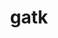 ---
title: "gatk"
layout: cache
categories: [package, v0.18.1]
meta: {"versions": ["4.2.6.1"], "compilers": ["gcc@=7.3.1"], "oss": ["amzn2"], "platforms": ["linux"], "targets": ["aarch64", "graviton2", "x86_64_v3", "x86_64_v4"], "stacks": ["aws-ahug", "aws-ahug-aarch64", "aws-isc", "aws-isc-aarch64", "root"], "num_specs": 4, "num_specs_by_stack": {"aws-ahug-aarch64": 2, "root": 4, "aws-isc-aarch64": 2, "aws-isc": 2, "aws-ahug": 2}}
spec_details: [{"hash": "ehtg5a4ukzsajgk575m7tn3ktcbhwa7m", "compiler": "gcc@=7.3.1", "versions": ["4.2.6.1"], "os": "amzn2", "platform": "linux", "target": "graviton2", "variants": ["~r"], "stacks": ["aws-ahug-aarch64", "root", "aws-isc-aarch64"], "size": "-", "tarball": "https://binaries.spack.io/releases/v0.18.1/build_cache/linux-amzn2-graviton2/gcc-7.3.1/gatk-4.2.6.1/linux-amzn2-graviton2-gcc-7.3.1-gatk-4.2.6.1-ehtg5a4ukzsajgk575m7tn3ktcbhwa7m.spack"}, {"hash": "ur22akoj2dzmfpbohs4vyj23gkar6vqh", "compiler": "gcc@=7.3.1", "versions": ["4.2.6.1"], "os": "amzn2", "platform": "linux", "target": "aarch64", "variants": ["~r"], "stacks": ["aws-ahug-aarch64", "root", "aws-isc-aarch64"], "size": "-", "tarball": "https://binaries.spack.io/releases/v0.18.1/build_cache/linux-amzn2-aarch64/gcc-7.3.1/gatk-4.2.6.1/linux-amzn2-aarch64-gcc-7.3.1-gatk-4.2.6.1-ur22akoj2dzmfpbohs4vyj23gkar6vqh.spack"}, {"hash": "ywqxgkcdjypsm2dysigzzzr46jnywicu", "compiler": "gcc@=7.3.1", "versions": ["4.2.6.1"], "os": "amzn2", "platform": "linux", "target": "x86_64_v3", "variants": ["~r"], "stacks": ["aws-isc", "aws-ahug", "root"], "size": "-", "tarball": "https://binaries.spack.io/releases/v0.18.1/build_cache/linux-amzn2-x86_64_v3/gcc-7.3.1/gatk-4.2.6.1/linux-amzn2-x86_64_v3-gcc-7.3.1-gatk-4.2.6.1-ywqxgkcdjypsm2dysigzzzr46jnywicu.spack"}, {"hash": "i2zktu4uzs6grg32oll4yuotlw63ewjx", "compiler": "gcc@=7.3.1", "versions": ["4.2.6.1"], "os": "amzn2", "platform": "linux", "target": "x86_64_v4", "variants": ["~r"], "stacks": ["aws-isc", "aws-ahug", "root"], "size": "-", "tarball": "https://binaries.spack.io/releases/v0.18.1/build_cache/linux-amzn2-x86_64_v4/gcc-7.3.1/gatk-4.2.6.1/linux-amzn2-x86_64_v4-gcc-7.3.1-gatk-4.2.6.1-i2zktu4uzs6grg32oll4yuotlw63ewjx.spack"}]
---